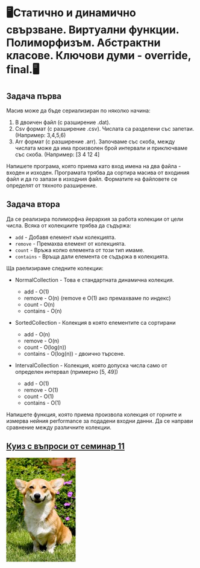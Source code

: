 # 🖥️Статично и динамично свързване. Виртуални функции. Полиморфизъм. Абстрактни класове. Ключови думи - override, final.🖥️

## Задача първа
Масив може да бъде сериализиран по няколко начина:
1. В двоичен файл (с разширение .dat).
2. Csv формат (с разширение .csv). Числата са разделени със запетаи.  (Например: 3,4,5,6)
3. Arr формат (с разширение .arr). Започваме със скоба, между числата може да има произволен брой интервали и приключваме със скоба. (Например: \[3     4  12       4\]

Напишете програма, която приема като вход имена на два файла - входен и изходен. Програмата трябва да сортира масива от входиния файл и да го запази в изходния файл.
Форматите на файловете се определят от тяхното разширение.


## Задача втора
Да се реализира полиморфна йерархия за работа колекции от цели числа. Всяка от колекциите трябва да съдържа:
* `add`      - Добавя елемент към колекцията.
* `remove`   - Премахва елемент от колекцията.
* `count`    - Връжа колко елемента от този тип имаме.
* `contains` - Връща дали елемента се съдържа в колекцията.

Ща раелизираме следните колекции:
* NormalCollection - Това е стандартната динамична колекция.
  * add      - O(1)
  * remove   - O(n) (remove e O(1) ако премахваме по индекс)
  * count    - O(n)
  * contains - O(n)
   
* SortedCollection - Колекция в която елементите са сортирани
  * add      - O(n)
  * remove   - O(n)
  * count    - O(log(n))
  * contains - O(log(n)) - двоично търсене.
* IntervalCollection - Колекция, която допуска числа само от определен интервал (примерно [5, 49])
  * add      - O(1)
  * remove   - O(1)
  * count    - O(1)
  * contains - O(1)

    
Напишете функция, която приема произвола колекция от горните и измерва нейния performance за подадени входни данни.
Да се направи сравнение между различните колекции.

## [Куиз с въпроси от семинар 11](https://docs.google.com/forms/d/e/1FAIpQLSd2OtyAHu4IVMuUus8eoLQGXpsq5rHfotVIPBHvE2KxiejIvg/viewform)
![happy_corgi](img/happy_corgi.jpg)